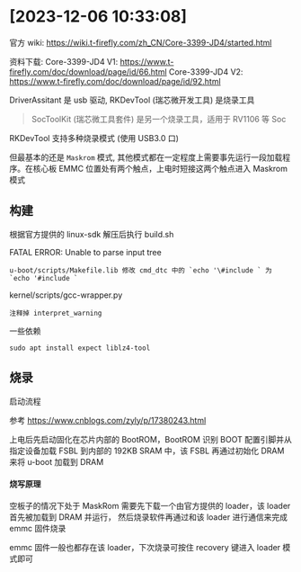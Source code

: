 
# [2023-12-06 10:33:08]

官方 wiki: https://wiki.t-firefly.com/zh_CN/Core-3399-JD4/started.html

资料下载:
Core-3399-JD4 V1: https://www.t-firefly.com/doc/download/page/id/66.html
Core-3399-JD4 V2: https://www.t-firefly.com/doc/download/page/id/92.html

DriverAssitant 是 usb 驱动, RKDevTool (瑞芯微开发工具) 是烧录工具

> SocToolKit (瑞芯微工具套件) 是另一个烧录工具，适用于 RV1106 等 Soc

RKDevTool 支持多种烧录模式 (使用 USB3.0 口)

但最基本的还是 `Maskrom` 模式, 其他模式都在一定程度上需要事先运行一段加载程序。在核心板 EMMC 位置处有两个触点，上电时短接这两个触点进入 Maskrom 模式


## 构建

根据官方提供的 linux-sdk 解压后执行 build.sh

FATAL ERROR: Unable to parse input tree

    u-boot/scripts/Makefile.lib 修改 cmd_dtc 中的 `echo '\#include ` 为 `echo '#include `

kernel/scripts/gcc-wrapper.py
    
    注释掉 interpret_warning

一些依赖

    sudo apt install expect liblz4-tool

## 烧录

启动流程

参考
https://www.cnblogs.com/zyly/p/17380243.html

上电后先启动固化在芯片内部的 BootROM，BootROM 识别 BOOT 配置引脚并从指定设备加载 FSBL 到内部的 192KB SRAM 中，该 FSBL 再通过初始化 DRAM 来将 u-boot 加载到 DRAM

#### 烧写原理

空板子的情况下处于 MaskRom 需要先下载一个由官方提供的 loader，该 loader 首先被加载到 DRAM 并运行， 然后烧录软件再通过和该 loader 进行通信来完成 emmc 固件烧录

emmc 固件一般也都存在该 loader，下次烧录可按住 recovery 键进入 loader 模式即可

